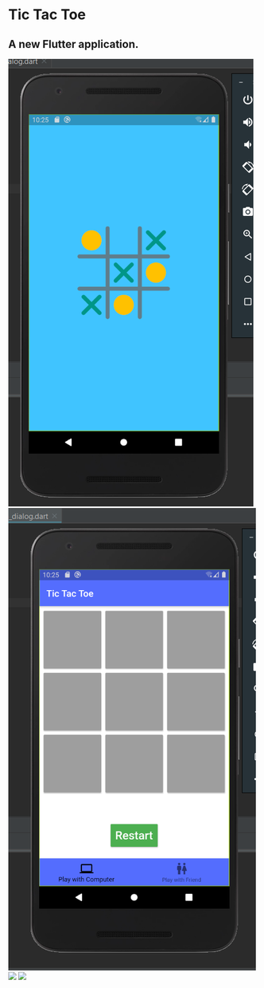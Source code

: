 # Tic Tac Toe

## A new Flutter application.
<img src="ss1.png"/>
<img src="ss.png"/>
<img src="ss2png"/>
<img src="ss3png"/>
